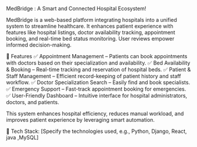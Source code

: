 MedBridge : A Smart and Connected Hospital Ecosystem!

MedBridge is a web-based platform integrating hospitals into a unified system to streamline healthcare. It enhances patient experience with features like hospital listings, doctor availability tracking, appointment booking, and real-time bed status monitoring. User reviews empower informed decision-making.

🚀 Features
✅ Appointment Management – Patients can book appointments with doctors based on their specialization and availability.
✅ Bed Availability & Booking – Real-time tracking and reservation of hospital beds.
✅ Patient & Staff Management – Efficient record-keeping of patient history and staff workflow.
✅ Doctor Specialization Search – Easily find and book specialists.
✅ Emergency Support – Fast-track appointment booking for emergencies.
✅ User-Friendly Dashboard – Intuitive interface for hospital administrators, doctors, and patients.

This system enhances hospital efficiency, reduces manual workload, and improves patient experience by leveraging smart automation.

📌 Tech Stack: [Specify the technologies used, e.g., Python, Django, React, java ,MySQL]


